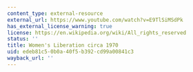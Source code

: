 ```yaml
---
content_type: external-resource
external_url: https://www.youtube.com/watch?v=E9TlSiMSdPk
has_external_license_warning: true
license: https://en.wikipedia.org/wiki/All_rights_reserved
status: ''
title: Women's Liberation circa 1970
uid: edeb81c5-0b0a-40f5-b392-cd99a00841c3
wayback_url: ''
---
```

